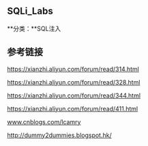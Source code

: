 ## SQLi_Labs

**分类：**SQL注入

## 参考链接

https://xianzhi.aliyun.com/forum/read/314.html

https://xianzhi.aliyun.com/forum/read/328.html

https://xianzhi.aliyun.com/forum/read/344.html

https://xianzhi.aliyun.com/forum/read/411.html

www.cnblogs.com/lcamry

http://dummy2dummies.blogspot.hk/